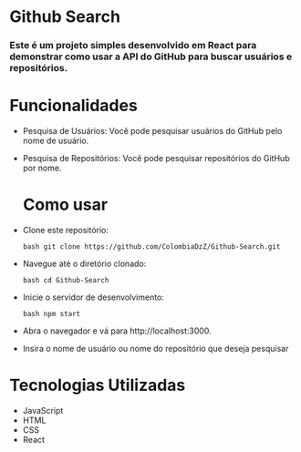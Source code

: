 # Github Search
### Este é um projeto simples desenvolvido em React para demonstrar como usar a API do GitHub para buscar usuários e repositórios.

# Funcionalidades
- Pesquisa de Usuários: Você pode pesquisar usuários do GitHub pelo nome de usuário.
- Pesquisa de Repositórios: Você pode pesquisar repositórios do GitHub por nome.

  # Como usar

- Clone este repositório:

  ``bash
  git clone https://github.com/ColombiaDzZ/Github-Search.git
  ``

- Navegue até o diretório clonado:
   
    ``bash
    cd Github-Search
    ``

- Inicie o servidor de desenvolvimento:
     
    ``bash
    npm start
    ``

- Abra o navegador e vá para http://localhost:3000.

- Insira o nome de usuário ou nome do repositório que deseja pesquisar

# Tecnologias Utilizadas

- JavaScript
- HTML
- CSS
- React
